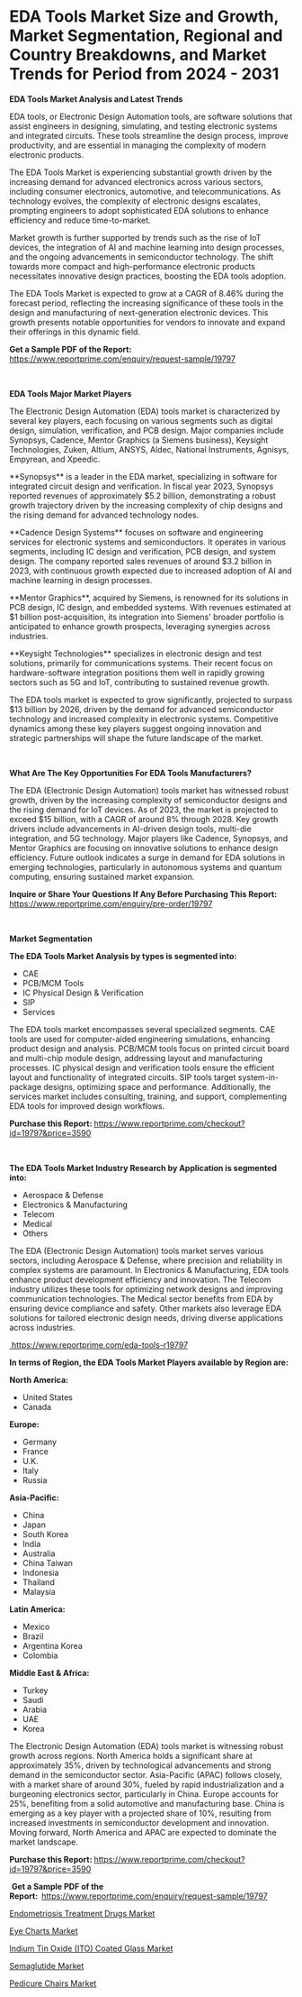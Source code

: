 <p><h1>EDA Tools Market Size and Growth, Market Segmentation, Regional and Country Breakdowns, and Market Trends for Period from 2024 -  2031</h1></p><p><strong>EDA Tools Market Analysis and Latest Trends</strong></p>
<p><p>EDA tools, or Electronic Design Automation tools, are software solutions that assist engineers in designing, simulating, and testing electronic systems and integrated circuits. These tools streamline the design process, improve productivity, and are essential in managing the complexity of modern electronic products.</p><p>The EDA Tools Market is experiencing substantial growth driven by the increasing demand for advanced electronics across various sectors, including consumer electronics, automotive, and telecommunications. As technology evolves, the complexity of electronic designs escalates, prompting engineers to adopt sophisticated EDA solutions to enhance efficiency and reduce time-to-market.</p><p>Market growth is further supported by trends such as the rise of IoT devices, the integration of AI and machine learning into design processes, and the ongoing advancements in semiconductor technology. The shift towards more compact and high-performance electronic products necessitates innovative design practices, boosting the EDA tools adoption.</p><p>The EDA Tools Market is expected to grow at a CAGR of 8.46% during the forecast period, reflecting the increasing significance of these tools in the design and manufacturing of next-generation electronic devices. This growth presents notable opportunities for vendors to innovate and expand their offerings in this dynamic field.</p></p>
<p><strong>Get a Sample PDF of the Report:&nbsp;</strong> <a href="https://www.reportprime.com/enquiry/request-sample/19797?utm_campaign=1558&utm_medium=2&utm_source=Github&utm_content=ia&utm_term=02122024&utm_id=eda-tools">https://www.reportprime.com/enquiry/request-sample/19797</a></p>
<p>&nbsp;</p>
<p><strong>EDA Tools Major Market Players</strong></p>
<p><p>The Electronic Design Automation (EDA) tools market is characterized by several key players, each focusing on various segments such as digital design, simulation, verification, and PCB design. Major companies include Synopsys, Cadence, Mentor Graphics (a Siemens business), Keysight Technologies, Zuken, Altium, ANSYS, Aldec, National Instruments, Agnisys, Empyrean, and Xpeedic.</p><p>**Synopsys** is a leader in the EDA market, specializing in software for integrated circuit design and verification. In fiscal year 2023, Synopsys reported revenues of approximately $5.2 billion, demonstrating a robust growth trajectory driven by the increasing complexity of chip designs and the rising demand for advanced technology nodes.</p><p>**Cadence Design Systems** focuses on software and engineering services for electronic systems and semiconductors. It operates in various segments, including IC design and verification, PCB design, and system design. The company reported sales revenues of around $3.2 billion in 2023, with continuous growth expected due to increased adoption of AI and machine learning in design processes.</p><p>**Mentor Graphics**, acquired by Siemens, is renowned for its solutions in PCB design, IC design, and embedded systems. With revenues estimated at $1 billion post-acquisition, its integration into Siemens' broader portfolio is anticipated to enhance growth prospects, leveraging synergies across industries.</p><p>**Keysight Technologies** specializes in electronic design and test solutions, primarily for communications systems. Their recent focus on hardware-software integration positions them well in rapidly growing sectors such as 5G and IoT, contributing to sustained revenue growth.</p><p>The EDA tools market is expected to grow significantly, projected to surpass $13 billion by 2026, driven by the demand for advanced semiconductor technology and increased complexity in electronic systems. Competitive dynamics among these key players suggest ongoing innovation and strategic partnerships will shape the future landscape of the market.</p></p>
<p>&nbsp;</p>
<p><strong>What Are The Key Opportunities For EDA Tools Manufacturers?</strong></p>
<p><p>The EDA (Electronic Design Automation) tools market has witnessed robust growth, driven by the increasing complexity of semiconductor designs and the rising demand for IoT devices. As of 2023, the market is projected to exceed $15 billion, with a CAGR of around 8% through 2028. Key growth drivers include advancements in AI-driven design tools, multi-die integration, and 5G technology. Major players like Cadence, Synopsys, and Mentor Graphics are focusing on innovative solutions to enhance design efficiency. Future outlook indicates a surge in demand for EDA solutions in emerging technologies, particularly in autonomous systems and quantum computing, ensuring sustained market expansion.</p></p>
<p><strong>Inquire or Share Your Questions If Any Before Purchasing This Report:</strong> <a href="https://www.reportprime.com/enquiry/pre-order/19797?utm_campaign=1558&utm_medium=2&utm_source=Github&utm_content=ia&utm_term=02122024&utm_id=eda-tools">https://www.reportprime.com/enquiry/pre-order/19797</a></p>
<p>&nbsp;</p>
<p><strong>Market Segmentation</strong></p>
<p><strong>The EDA Tools Market Analysis by types is segmented into:</strong></p>
<p><ul><li>CAE</li><li>PCB/MCM Tools</li><li>IC Physical Design & Verification</li><li>SIP</li><li>Services</li></ul></p>
<p><p>The EDA tools market encompasses several specialized segments. CAE tools are used for computer-aided engineering simulations, enhancing product design and analysis. PCB/MCM tools focus on printed circuit board and multi-chip module design, addressing layout and manufacturing processes. IC physical design and verification tools ensure the efficient layout and functionality of integrated circuits. SIP tools target system-in-package designs, optimizing space and performance. Additionally, the services market includes consulting, training, and support, complementing EDA tools for improved design workflows.</p></p>
<p><strong>Purchase this Report:&nbsp;</strong><a href="https://www.reportprime.com/checkout?id=19797&price=3590&utm_campaign=1558&utm_medium=2&utm_source=Github&utm_content=ia&utm_term=02122024&utm_id=eda-tools">https://www.reportprime.com/checkout?id=19797&price=3590</a></p>
<p>&nbsp;</p>
<p><strong>The EDA Tools Market Industry Research by Application is segmented into:</strong></p>
<p><ul><li>Aerospace & Defense</li><li>Electronics & Manufacturing</li><li>Telecom</li><li>Medical</li><li>Others</li></ul></p>
<p><p>The EDA (Electronic Design Automation) tools market serves various sectors, including Aerospace & Defense, where precision and reliability in complex systems are paramount. In Electronics & Manufacturing, EDA tools enhance product development efficiency and innovation. The Telecom industry utilizes these tools for optimizing network designs and improving communication technologies. The Medical sector benefits from EDA by ensuring device compliance and safety. Other markets also leverage EDA solutions for tailored electronic design needs, driving diverse applications across industries.</p></p>
<p><a href="https://www.reportprime.com/eda-tools-r19797?utm_campaign=1558&utm_medium=2&utm_source=Github&utm_content=ia&utm_term=02122024&utm_id=eda-tools">&nbsp;https://www.reportprime.com/eda-tools-r19797</a></p>
<p><strong>In terms of Region, the EDA Tools Market Players available by Region are:</strong></p>
<p>
    <p> <strong> North America: </strong>
        <ul>
            <li>United States</li>
            <li>Canada</li>
        </ul>
        </p> 
    <p> <strong> Europe: </strong>
        <ul>
            <li>Germany</li>
            <li>France</li>
            <li>U.K.</li>
            <li>Italy</li>
            <li>Russia</li>
        </ul>
        </p> 
    <p> <strong> Asia-Pacific: </strong>
        <ul>
            <li>China</li>
            <li>Japan</li>
            <li>South Korea</li>
            <li>India</li>
            <li>Australia</li>
            <li>China Taiwan</li>
            <li>Indonesia</li>
            <li>Thailand</li>
            <li>Malaysia</li>
        </ul>
        </p> 
    <p> <strong> Latin America: </strong>
        <ul>
            <li>Mexico</li>
            <li>Brazil</li>
            <li>Argentina Korea</li>
            <li>Colombia</li>
        </ul>
        </p> 
    <p> <strong> Middle East & Africa: </strong>
        <ul>
            <li>Turkey</li>
            <li>Saudi</li>
            <li>Arabia</li>
            <li>UAE</li>
            <li>Korea</li>
        </ul>
    </p>
    </p>
<p><p>The Electronic Design Automation (EDA) tools market is witnessing robust growth across regions. North America holds a significant share at approximately 35%, driven by technological advancements and strong demand in the semiconductor sector. Asia-Pacific (APAC) follows closely, with a market share of around 30%, fueled by rapid industrialization and a burgeoning electronics sector, particularly in China. Europe accounts for 25%, benefiting from a solid automotive and manufacturing base. China is emerging as a key player with a projected share of 10%, resulting from increased investments in semiconductor development and innovation. Moving forward, North America and APAC are expected to dominate the market landscape.</p></p>
<p><strong>Purchase this Report: </strong><a href="https://www.reportprime.com/checkout?id=19797&price=3590&utm_campaign=1558&utm_medium=2&utm_source=Github&utm_content=ia&utm_term=02122024&utm_id=eda-tools">https://www.reportprime.com/checkout?id=19797&price=3590</a></p>
<p>&nbsp;<strong>Get a Sample PDF of the Report:&nbsp;&nbsp;</strong><a href="https://www.reportprime.com/enquiry/request-sample/19797?utm_campaign=1558&utm_medium=2&utm_source=Github&utm_content=ia&utm_term=02122024&utm_id=eda-tools">https://www.reportprime.com/enquiry/request-sample/19797</a></p>
<p><strong></strong></p>
<p><p><a href="https://issuu.com/reportprime-2/docs/endometriosis-treatment-drugs-market-size-2030.ppt?utm_campaign=1558&utm_medium=2&utm_source=Github&utm_content=ia&utm_term=02122024&utm_id=eda-tools">Endometriosis Treatment Drugs Market</a></p><p><a href="https://www.linkedin.com/pulse/comprehensive-eye-charts-market-analysis-sales-channel-penetration-l2lue?utm_campaign=1558&utm_medium=2&utm_source=Github&utm_content=ia&utm_term=02122024&utm_id=eda-tools">Eye Charts Market</a></p><p><a href="https://issuu.com/reportprime-2/docs/indium-tin-oxide-ito-coated-glass-m_3ead74eebb299c?utm_campaign=1558&utm_medium=2&utm_source=Github&utm_content=ia&utm_term=02122024&utm_id=eda-tools">Indium Tin Oxide (ITO) Coated Glass Market</a></p><p><a href="https://www.linkedin.com/pulse/key-metrics-semaglutide-market-report-size-growth-forecast-tljvc?utm_campaign=1558&utm_medium=2&utm_source=Github&utm_content=ia&utm_term=02122024&utm_id=eda-tools">Semaglutide Market</a></p><p><a href="https://www.linkedin.com/pulse/market-leaders-laggards-global-pedicure-chairs-trends-forecast-xkgxf?utm_campaign=1558&utm_medium=2&utm_source=Github&utm_content=ia&utm_term=02122024&utm_id=eda-tools">Pedicure Chairs Market</a></p></p>